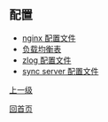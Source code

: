 配置
--

* [nginx 配置文件](nginx.md)
* [负载均衡表](table.md)   
* [zlog 配置文件](zlog.md)
* [sync server 配置文件](sync_conf.md)

[上一级](../ha.md)

[回首页](../../index.md)